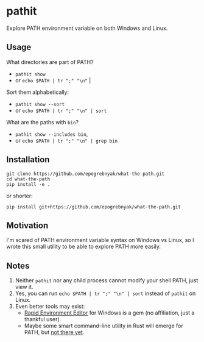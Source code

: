 # pathit

Explore PATH environment variable on both Windows and Linux.

## Usage

What directories are part of PATH?

- `pathit show`
- or `echo $PATH | tr ";" "\n"` |

Sort them alphabetically:

- `pathit show --sort`
- or `echo $PATH | tr ";" "\n" | sort`

What are the paths with `bin`?

- `pathit show --includes bin`,
- or `echo $PATH | tr ";" "\n" | grep bin`

## Installation

```
git clone https://github.com/epogrebnyak/what-the-path.git
cd what-the-path
pip install -e .
```

or shorter:

```
pip install git+https://github.com/epogrebnyak/what-the-path.git
```

## Motivation

I'm scared of PATH environment variable syntax on Windows vs Linux,
so I wrote this small utility to be able to explore PATH more easily.

## Notes

1. Neither `pathit` nor any child process cannot modify your shell PATH, just view it.
2. Yes, you can run `echo $PATH | tr ";" "\n" | sort` instead of `pathit` on Linux.
3. Even better tools may exist:
   - [Rapid Environment Editor](https://www.rapidee.com/en/path-variable) for Windows is a gem (no affiliation, just a thankful user).
   - Maybe some smart command-line utility in Rust will emerge for PATH, but [not there yet](https://gist.github.com/sts10/).
